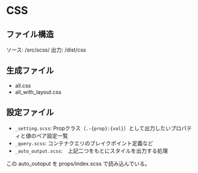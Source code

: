 # CSS

## ファイル構造

ソース: /src/scss/
出力: /dist/css

## 生成ファイル

-   all.css
-   all_with_layout.css

## 設定ファイル

-   `_setting.scss`: Propクラス（`.-{prop}:{val}`）として出力したいプロパティと値のペア設定一覧
-   `_query.scss`: コンテナクエリのブレイクポイント定義など
-   `_auto_output.scss`:　上記二つをもとにスタイルを出力する処理

この auto_outoput を props/index.scss で読み込んでいる。

